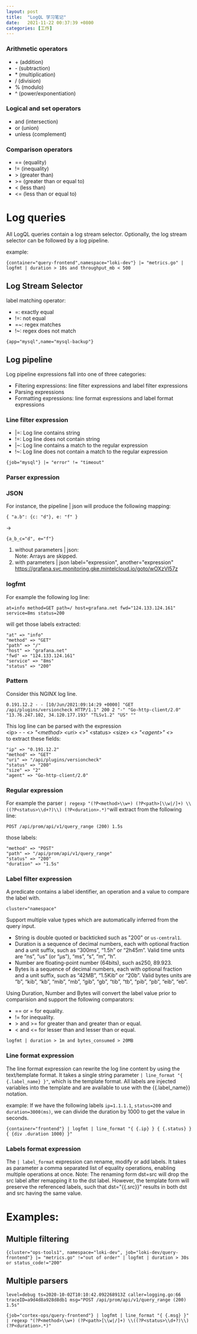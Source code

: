 ```yaml
---
layout: post
title:  "LogQL 学习笔记"
date:   2021-11-22 00:37:39 +0800
categories: [工作]
---
```


### Arithmetic operators

- \+ (addition)
- \- (subtraction)
- \* (multiplication)
- / (division)
- % (modulo)
- ^ (power/exponentiation)

### Logical and set operators

- and (intersection)
- or (union)
- unless (complement)

### Comparison operators

- == (equality)
- != (inequality)
- \> (greater than)
- \>= (greater than or equal to)
- < (less than)
- <= (less than or equal to)


# Log queries

All LogQL queries contain a log stream selector. Optionally, the log stream selector can be followed by a log pipeline.

example:
```
{container="query-frontend",namespace="loki-dev"} |= "metrics.go" | logfmt | duration > 10s and throughput_mb < 500
```




## Log Stream Selector


label matching operator:
- =: exactly equal
- !=: not equal
- =~: regex matches
- !~: regex does not match  

```
{app="mysql",name="mysql-backup"}
```

## Log pipeline


Log pipeline expressions fall into one of three categories:

- Filtering expressions: line filter expressions and label filter expressions
- Parsing expressions
- Formatting expressions: line format expressions and label format expressions

### Line filter expression

- \|=: Log line contains string
- !=: Log line does not contain string
- \|~: Log line contains a match to the regular expression
- !~: Log line does not contain a match to the regular expression  

```
{job="mysql"} |= "error" != "timeout"
```

### Parser expression


### JSON

For instance, the pipeline \| json will produce the following mapping:

```
{ "a.b": {c: "d"}, e: "f" }
```

->
```
{a_b_c="d", e="f"}
```
1. without parameters \| json:  
Note: Arrays are skipped.  
2. with parameters \| json label="expression", another="expression"  
https://grafana.svc.monitoring.gke.mintelcloud.io/goto/wOXzVl57z

### logfmt

For example the following log line:
```
at=info method=GET path=/ host=grafana.net fwd="124.133.124.161" service=8ms status=200
```
will get those labels extracted:
```
"at" => "info"
"method" => "GET"
"path" => "/"
"host" => "grafana.net"
"fwd" => "124.133.124.161"
"service" => "8ms"
"status" => "200"
```

### Pattern

Consider this NGINX log line.  

```
0.191.12.2 - - [10/Jun/2021:09:14:29 +0000] "GET /api/plugins/versioncheck HTTP/1.1" 200 2 "-" "Go-http-client/2.0" "13.76.247.102, 34.120.177.193" "TLSv1.2" "US" ""
```
This log line can be parsed with the expression  
\<ip\> - - \<_\> "\<method\> \<uri\> \<_\>" \<status\> \<size\> \<_\> "\<agent\>" \<_\>  
to extract these fields:  

```
"ip" => "0.191.12.2"
"method" => "GET"
"uri" => "/api/plugins/versioncheck"
"status" => "200"
"size" => "2"
"agent" => "Go-http-client/2.0"
```

### Regular expression

For example the parser `| regexp "(?P<method>\\w+) (?P<path>[\\w|/]+) \\((?P<status>\\d+?)\\) (?P<duration>.*)"`will extract from the following line:
```
POST /api/prom/api/v1/query_range (200) 1.5s
```
those labels:
```
"method" => "POST"
"path" => "/api/prom/api/v1/query_range"
"status" => "200"
"duration" => "1.5s"
```

### Label filter expression

A predicate contains a label identifier, an operation and a value to compare the label with.
```
cluster="namespace"
```
Support multiple value types which are automatically inferred from the query input.
- String is double quoted or backticked such as "200" or `us-central1`.
- Duration is a sequence of decimal numbers, each with optional fraction and a unit suffix, such as “300ms”, “1.5h” or “2h45m”. Valid time units are “ns”, “us” (or “µs”), “ms”, “s”, “m”, “h”.
- Number are floating-point number (64bits), such as250, 89.923.
- Bytes is a sequence of decimal numbers, each with optional fraction and a unit suffix, such as “42MB”, “1.5Kib” or “20b”. Valid bytes units are “b”, “kib”, “kb”, “mib”, “mb”, “gib”, “gb”, “tib”, “tb”, “pib”, “pb”, “eib”, “eb”.

Using Duration, Number and Bytes will convert the label value prior to comparision and support the following comparators:
- == or = for equality.
- != for inequality.
- \> and \>= for greater than and greater than or equal.
- < and <= for lesser than and lesser than or equal.  

```
logfmt | duration > 1m and bytes_consumed > 20MB
```

### Line format expression

The line format expression can rewrite the log line content by using the text/template format. It takes a single string parameter `| line_format "{ {.label_name} }"`, which is the template format. All labels are injected variables into the template and are available to use with the \{\{.label_name}} notation.

example:
If we have the following labels `ip=1.1.1.1`, `status=200` and `duration=3000(ms)`, we can divide the duration by 1000 to get the value in seconds.  

```
{container="frontend"} | logfmt | line_format "{ {.ip} } { {.status} } { {div .duration 1000} }"
```

### Labels format expression

The `| label_format` expression can rename, modify or add labels. It takes as parameter a comma separated list of equality operations, enabling multiple operations at once.
Note: 
The renaming form dst=src will drop the src label after remapping it to the dst label. However, the template form will preserve the referenced labels, such that dst="{{.src}}" results in both dst and src having the same value.


# Examples:


## Multiple filtering

```
{cluster="ops-tools1", namespace="loki-dev", job="loki-dev/query-frontend"} |= "metrics.go" !="out of order" | logfmt | duration > 30s or status_code!="200"
```

## Multiple parsers

```
level=debug ts=2020-10-02T10:10:42.092268913Z caller=logging.go:66 traceID=a9d4d8a928d8db1 msg="POST /api/prom/api/v1/query_range (200) 1.5s"
```

```
{job="cortex-ops/query-frontend"} | logfmt | line_format "{ {.msg} }" | regexp "(?P<method>\\w+) (?P<path>[\\w|/]+) \\((?P<status>\\d+?)\\) (?P<duration>.*)"
```
